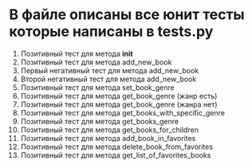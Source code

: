 # В файле описаны все юнит тесты которые написаны в tests.py
1. Позитивный тест для метода __init__
2. Позитивный тест для метода add_new_book
3. Первый негативный тест для метода add_new_book
4. Второй негативный тест для метода add_new_book
5. Позитивный тест для метода set_book_genre
6. Позитивный тест для метода get_book_genre (жанр есть)
7. Позитивный тест для метода get_book_genre (жанра нет)
8. Позитивный тест для метода get_books_with_specific_genre
9. Позитивный тест для метода get_books_genre
10. Позитивный тест для метода get_books_for_children
11. Позитивный тест для метода add_book_in_favorites
12. Позитивный тест для метода delete_book_from_favorites
13. Позитивный тест для метода get_list_of_favorites_books